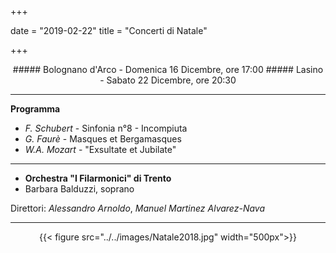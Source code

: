 +++

date = "2019-02-22"
title = "Concerti di Natale"

+++

<center>
##### Bolognano d'Arco - Domenica 16 Dicembre, ore 17:00
##### Lasino - Sabato 22 Dicembre, ore 20:30
</center>

---

**Programma**

* *F. Schubert* - Sinfonia n°8 - Incompiuta
* *G. Faurè* - Masques et Bergamasques
* *W.A. Mozart* - "Exsultate et Jubilate"  

---

* **Orchestra "I Filarmonici" di Trento**
* Barbara Balduzzi, soprano

Direttori: *Alessandro Arnoldo*, *Manuel Martinez Alvarez-Nava* 


---

<center>
{{< figure src="../../images/Natale2018.jpg" width="500px">}}
</center>